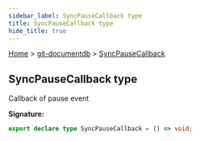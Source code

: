 ```yaml
---
sidebar_label: SyncPauseCallback type
title: SyncPauseCallback type
hide_title: true
---
```


[Home](./index.md) &gt; [git-documentdb](./git-documentdb.md) &gt; [SyncPauseCallback](./git-documentdb.syncpausecallback.md)

## SyncPauseCallback type

Callback of pause event

<b>Signature:</b>

```typescript
export declare type SyncPauseCallback = () => void;
```
